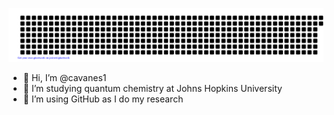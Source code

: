 ![gitartwork](gitartwork.svg)
- 👋 Hi, I’m @cavanes1
- 👀 I’m studying quantum chemistry at Johns Hopkins University
- 🌱 I’m using GitHub as I do my research

<!---
Things to add in the future:
- 💞️ I’m looking to collaborate on ...
- 📫 How to reach me ...
--->

